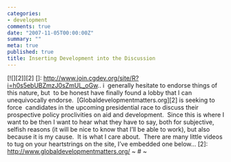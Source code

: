 ```yaml
---
categories:
- development
comments: true
date: "2007-11-05T00:00:00Z"
summary: ""
meta: true
published: true
title: Inserting Development into the Discussion
---
```


[![][2]][2]
 []: http://www.join.cgdev.org/site/R?i=h0s5ebUBZmzJ0sZmUL_oGw..
i  generally hesitate to endorse things of this nature, but  to be honest have finally found a lobby that I can unequivocally endorse.  [Globaldevelopmentmatters.org][2] is seeking to force  candidates in the upcoming presidential race to discuss their prospective policy proclivities on aid and development.  Since this is where I want to be then I want to hear what they have to say, both for subjective, selfish reasons (it will be nice to know that I’ll be able to work), but also because it is my cause.  It is what I care about.  There are many little videos to tug on your heartstrings on the site, I’ve embedded one below…
 [2]: http://www.globaldevelopmentmatters.org/
~ # ~